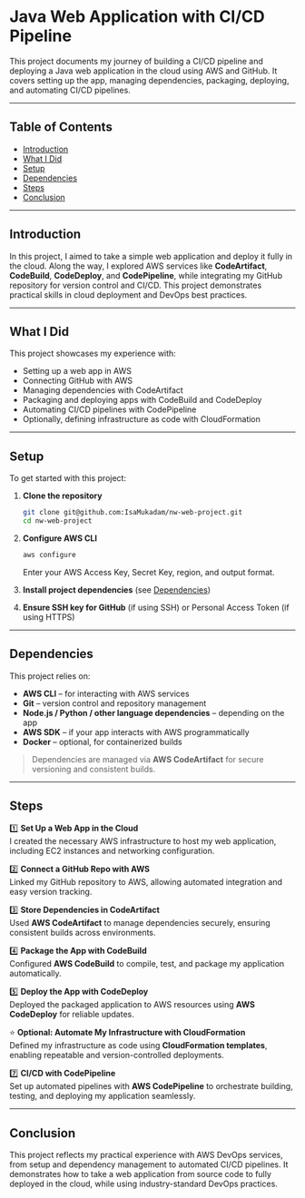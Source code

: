 # Java Web Application with CI/CD Pipeline

This project documents my journey of building a CI/CD pipeline and deploying a Java web application in the cloud using AWS and GitHub. It covers setting up the app, managing dependencies, packaging, deploying, and automating CI/CD pipelines.

---

## Table of Contents

- [Introduction](#introduction)  
- [What I Did](#what-i-did)  
- [Setup](#setup)  
- [Dependencies](#dependencies)  
- [Steps](#steps)  
- [Conclusion](#conclusion)  

---

## Introduction

In this project, I aimed to take a simple web application and deploy it fully in the cloud. Along the way, I explored AWS services like **CodeArtifact**, **CodeBuild**, **CodeDeploy**, and **CodePipeline**, while integrating my GitHub repository for version control and CI/CD. This project demonstrates practical skills in cloud deployment and DevOps best practices.

---

## What I Did

This project showcases my experience with:

- Setting up a web app in AWS  
- Connecting GitHub with AWS  
- Managing dependencies with CodeArtifact  
- Packaging and deploying apps with CodeBuild and CodeDeploy  
- Automating CI/CD pipelines with CodePipeline  
- Optionally, defining infrastructure as code with CloudFormation  

---

## Setup

To get started with this project:

1. **Clone the repository**  
    ```bash
    git clone git@github.com:IsaMukadam/nw-web-project.git
    cd nw-web-project
    ```

2. **Configure AWS CLI**  
    ```bash
    aws configure
    ```
    Enter your AWS Access Key, Secret Key, region, and output format.

3. **Install project dependencies** (see [Dependencies](#dependencies))  

4. **Ensure SSH key for GitHub** (if using SSH) or Personal Access Token (if using HTTPS)

---

## Dependencies

This project relies on:

- **AWS CLI** – for interacting with AWS services  
- **Git** – version control and repository management  
- **Node.js / Python / other language dependencies** – depending on the app  
- **AWS SDK** – if your app interacts with AWS programmatically  
- **Docker** – optional, for containerized builds  

> Dependencies are managed via **AWS CodeArtifact** for secure versioning and consistent builds.

---

## Steps

1️⃣ **Set Up a Web App in the Cloud**  
I created the necessary AWS infrastructure to host my web application, including EC2 instances and networking configuration.

2️⃣ **Connect a GitHub Repo with AWS**  
Linked my GitHub repository to AWS, allowing automated integration and easy version tracking.

3️⃣ **Store Dependencies in CodeArtifact**  
Used **AWS CodeArtifact** to manage dependencies securely, ensuring consistent builds across environments.

4️⃣ **Package the App with CodeBuild**  
Configured **AWS CodeBuild** to compile, test, and package my application automatically.

5️⃣ **Deploy the App with CodeDeploy**  
Deployed the packaged application to AWS resources using **AWS CodeDeploy** for reliable updates.

⭐️ **Optional: Automate My Infrastructure with CloudFormation**  
Defined my infrastructure as code using **CloudFormation templates**, enabling repeatable and version-controlled deployments.

7️⃣ **CI/CD with CodePipeline**  
Set up automated pipelines with **AWS CodePipeline** to orchestrate building, testing, and deploying my application seamlessly.

---

## Conclusion

This project reflects my practical experience with AWS DevOps services, from setup and dependency management to automated CI/CD pipelines. It demonstrates how to take a web application from source code to fully deployed in the cloud, while using industry-standard DevOps practices.
